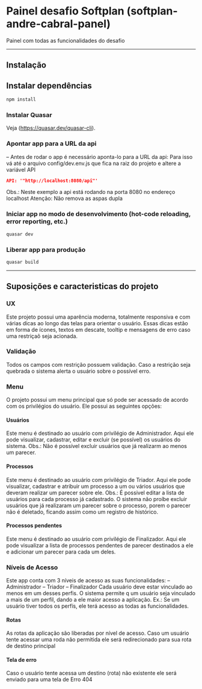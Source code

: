 # Painel desafio Softplan (softplan-andre-cabral-panel)

Painel com todas as funcionalidades do desafio

---

## Instalação

## Instalar dependências
```bash
npm install
```

### Instalar Quasar
Veja (https://quasar.dev/quasar-cli).

### Apontar app para a URL da api
– Antes de rodar o app é necessário aponta-lo para a URL da api:
Para isso vá até o arquivo config/dev.env.js que fica na raiz do projeto e altere a variável API
```json
API: '"http://localhost:8080/api"'
```
Obs.: Neste exemplo a api está rodando na porta 8080 no endereço localhost
Atenção: Não remova as aspas dupla

### Iniciar app no modo de desenvolvimento (hot-code reloading, error reporting, etc.)
```bash
quasar dev
```

### Liberar app para produção
```bash
quasar build
```

---

## Suposições e caracteristicas do projeto

### UX
Este projeto possui uma aparência moderna, totalmente responsiva e com várias dicas ao longo das telas
para orientar o usuário. Essas dicas estão em forma de ícones, textos em descate, tooltip e mensagens
de erro caso uma restriçaõ seja acionada.

### Validação
Todos os campos com restrição possuem validação. Caso a restrição seja quebrada o sistema alerta o usuário
sobre o possível erro.

### Menu
O projeto possui um menu principal que só pode ser acessado de acordo com os privilégios do usuário.
Ele possui as seguintes opções:

#### Usuários
Este menu é destinado ao usuário com privilégio de Administrador. Aqui ele pode visualizar, cadastrar, editar 
e excluir (se possível) os usuários do sistema.
Obs.: Não é possível excluir usuários que já realizarm ao menos um parecer.

#### Processos
Este menu é destinado ao usuário com privilégio de Triador. Aqui ele pode visualizar, cadastrar e atribuir um
processo a um ou vários usuários que deveram realizar um parecer sobre ele. 
Obs.: É possivel editar a lista de usuários para cada processo já cadastrado. O sistema não proíbe excluir
usuários que já realizaram um parecer sobre o processo, porem o parecer não é deletado, ficando assim como 
um registro de histórico.

#### Processos pendentes
Este menu é destinado ao usuário com privilégio de Finalizador. Aqui ele pode visualizar a lista de processos pendentes
de parecer destinados a ele e adicionar um parecer para cada um deles.

### Níveis de Acesso
Este app conta com 3 níveis de acesso as suas funcionalidades:
– Administrador
– Triador
– Finalizador
Cada usuário deve estar vinculado ao menos em um desses perfis. O sistema permite q um usuário seja vinculado a mais
de um perfil, dando a ele maior acesso a aplicação.
Ex.: Se um usuário tiver todos os perfís, ele terá acesso as todas as funcionalidades.

#### Rotas
As rotas da aplicação são liberadas por nível de acesso. Caso um usuário tente acessar uma roda não permitida
ele será redirecionado para sua rota de destino principal

#### Tela de erro
Caso o usuário tente acessa um destino (rota) não existente ele será enviado para uma tela de Erro 404